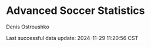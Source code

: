 # Advanced Soccer Statistics
Denis Ostroushko

<!-- gfm -->

Last successful data update: 2024-11-29 11:20:56 CST
